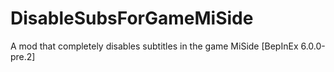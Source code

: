 # DisableSubsForGameMiSide
 A mod that completely disables subtitles in the game MiSide [BepInEx 6.0.0-pre.2]
